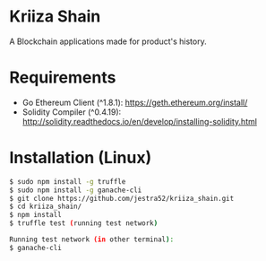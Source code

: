 # Kriiza Shain
A Blockchain applications made for product's history.

# Requirements
- Go Ethereum Client (^1.8.1): https://geth.ethereum.org/install/
- Solidity Compiler (^0.4.19): http://solidity.readthedocs.io/en/develop/installing-solidity.html

# Installation (Linux)
```bash
$ sudo npm install -g truffle
$ sudo npm install -g ganache-cli
$ git clone https://github.com/jestra52/kriiza_shain.git
$ cd kriiza_shain/
$ npm install
$ truffle test (running test network)

Running test network (in other terminal):
$ ganache-cli
```
